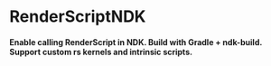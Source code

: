# RenderScriptNDK
#### Enable calling RenderScript in NDK. Build with Gradle + ndk-build. Support custom rs kernels and intrinsic scripts.
